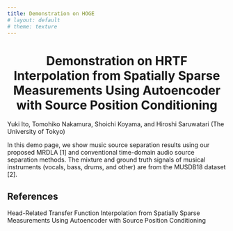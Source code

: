 ```yaml
---
title: Demonstration on HOGE
# layout: default
# theme: texture
---
```

<h1><div style="text-align: center;">
Demonstration on HRTF Interpolation from Spatially Sparse Measurements Using Autoencoder with Source Position Conditioning
</div></h1>
Yuki Ito, Tomohiko Nakamura, Shoichi Koyama, and Hiroshi Saruwatari (The University of Tokyo)

In this demo page, we show music source separation results using our proposed MRDLA [1] and conventional time-domain audio source separation methods. The mixture and ground truth signals of musical instruments (vocals, bass, drums, and other) are from the MUSDB18 dataset [2].

## References
Head-Related Transfer Function Interpolation from Spatially Sparse Measurements Using Autoencoder with Source Position Conditioning